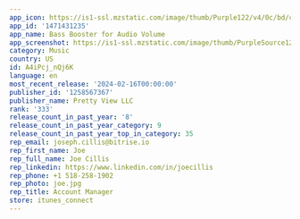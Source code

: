 ```yaml
---
app_icon: https://is1-ssl.mzstatic.com/image/thumb/Purple122/v4/0c/bd/c3/0cbdc37d-7bf3-fbf4-af7d-054f2f1ba652/AppIcon4-0-0-1x_U007epad-0-0-0-85-220.png/1024x1024bb.png
app_id: '1471431235'
app_name: Bass Booster for Audio Volume
app_screenshot: https://is1-ssl.mzstatic.com/image/thumb/PurpleSource124/v4/7e/b6/e0/7eb6e05e-f5c4-dc73-cc07-17743a81713b/4d196461-80e6-45f7-b7fc-c4b9d30b4699_SSiPhoneX-01.jpg/1242x2688bb.png
category: Music
country: US
id: A4iPcj_nQj6K
language: en
most_recent_release: '2024-02-16T00:00:00'
publisher_id: '1258567367'
publisher_name: Pretty View LLC
rank: '333'
release_count_in_past_year: '8'
release_count_in_past_year_category: 9
release_count_in_past_year_top_in_category: 35
rep_email: joseph.cillis@bitrise.io
rep_first_name: Joe
rep_full_name: Joe Cillis
rep_linkedin: https://www.linkedin.com/in/joecillis
rep_phone: +1 518-258-1902
rep_photo: joe.jpg
rep_title: Account Manager
store: itunes_connect
---
```


